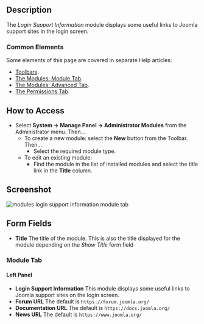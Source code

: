 <!-- Filename: Help4.x:Admin_Modules:_Login_Support_Information / Display title: Modules: Login Support Information -->

## Description

The *Login Support Information* module displays some useful links to Joomla 
support sites in the login screen.

### Common Elements

Some elements of this page are covered in separate Help articles:

* [Toolbars](jdocmanual?article=help/common-elements/toolbars).
* [The Modules: Module Tab](jdocmanual?article=help/modules/modules-module-tab).
* [The Modules: Advanced Tab](jdocmanual?article=help/modules/modules-advanced-tab).
* [The Permissions Tab](jdocmanual?article=help/common-elements/edit-permissions).

## How to Access

- Select **System → Manage Panel → Administrator Modules** from
  the Administrator menu. Then...
  - To create a new module: select the **New** button from the Toolbar. Then...
    - Select the required module type.
  - To edit an existing module:
    - Find the module in the list of installed modules and select the
      title link in the **Title** column.

## Screenshot

![modules login support information module tab](../../../en/images/modules-admin/modules-login-support-information-module-tab.png)

## Form Fields

- **Title** The title of the module. This is also the title displayed
  for the module depending on the *Show Title* form field

### Module Tab

#### Left Panel

- **Login Support Information** This module displays some useful links
  to Joomla support sites on the login screen.
- **Forum URL** The default is `https://forum.joomla.org/`
- **Documentation URL** The default is `https://docs.joomla.org/`
- **News URL** The default is `https://www.joomla.org/`
